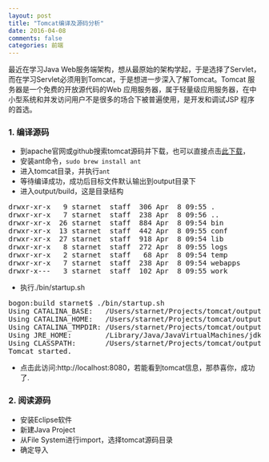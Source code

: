 ```yaml
---
layout: post
title: "Tomcat编译及源码分析"
date: 2016-04-08
comments: false
categories: 前端
---
```


最近在学习Java Web服务端架构，想从最原始的架构学起，于是选择了Servlet，而在学习Servlet必须用到Tomcat，于是想进一步深入了解Tomcat。Tomcat 服务器是一个免费的开放源代码的Web 应用服务器，属于轻量级应用服务器，在中小型系统和并发访问用户不是很多的场合下被普遍使用，是开发和调试JSP 程序的首选。

### 1. 编译源码
* 到apache官网或github搜索tomcat源码并下载，也可以直接点击[此下载](https://github.com/apache/tomcat)，
* 安装ant命令，`sudo brew install ant`
* 进入tomcat目录，并执行`ant`
* 等待编译成功，成功后目标文件默认输出到output目录下
* 进入output/build，这是目录结构
<pre>
drwxr-xr-x   9 starnet  staff  306 Apr  8 09:55 .
drwxr-xr-x   7 starnet  staff  238 Apr  8 09:56 ..
drwxr-xr-x  26 starnet  staff  884 Apr  8 09:54 bin
drwxr-xr-x  13 starnet  staff  442 Apr  8 09:55 conf
drwxr-xr-x  27 starnet  staff  918 Apr  8 09:54 lib
drwxr-xr-x   8 starnet  staff  272 Apr  8 09:55 logs
drwxr-xr-x   2 starnet  staff   68 Apr  8 09:54 temp
drwxr-xr-x   7 starnet  staff  238 Apr  8 09:54 webapps
drwxr-x---   3 starnet  staff  102 Apr  8 09:55 work
</pre>
* 执行./bin/startup.sh
<pre>
bogon:build starnet$ ./bin/startup.sh 
Using CATALINA_BASE:   /Users/starnet/Projects/tomcat/output/build
Using CATALINA_HOME:   /Users/starnet/Projects/tomcat/output/build
Using CATALINA_TMPDIR: /Users/starnet/Projects/tomcat/output/build/temp
Using JRE_HOME:        /Library/Java/JavaVirtualMachines/jdk1.8.0_25.jdk/Contents/Home
Using CLASSPATH:       /Users/starnet/Projects/tomcat/output/build/bin/bootstrap.jar:/Users/starnet/Projects/tomcat/output/build/bin/tomcat-juli.jar
Tomcat started.
</pre>
* 点击此访问:http://localhost:8080，若能看到tomcat信息，那恭喜你，成功了.

### 2. 阅读源码
* 安装Eclipse软件
* 新建Java Project
* 从File System进行import，选择tomcat源码目录
* 确定导入
